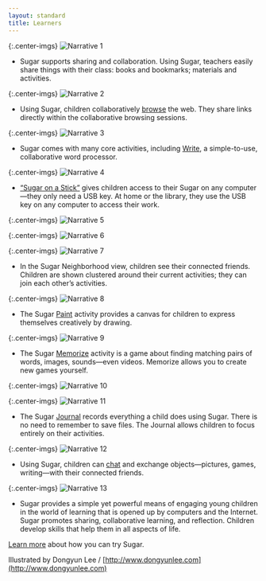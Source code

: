```yaml
---
layout: standard
title: Learners
---
```

{:.center-imgs}
![Narrative 1](assets/narrative_01.png)

- Sugar supports sharing and collaboration. Using Sugar, teachers easily share things with their class: books and bookmarks; materials and activities.

{:.center-imgs}
![Narrative 2](assets/narrative_02.png)

- Using Sugar, children collaboratively [browse](http://wiki.laptop.org/go/Browse) the web. They share links directly within the collaborative browsing sessions.

{:.center-imgs}
![Narrative 3](assets/narrative_03.png)

- Sugar comes with many core activities, including [Write](http://wiki.laptop.org/go/Write), a simple-to-use, collaborative word processor.

{:.center-imgs}
![Narrative 4](assets/narrative_04.png)

- [“Sugar on a Stick”](http://sugarlabs.org/go/Sugar_on_a_Stick) gives children access to their Sugar on any computer—they only need a USB key. At home or the library, they use the USB key on any computer to access their work.

{:.center-imgs}
![Narrative 5](assets/narrative_05.png)

{:.center-imgs}
![Narrative 6](assets/narrative_06.png)

{:.center-imgs}
![Narrative 7](assets/narrative_07.png)

- In the Sugar Neighborhood view, children see their connected friends. Children are shown clustered around their current activities; they can join each other’s activities.

{:.center-imgs}
![Narrative 8](assets/narrative_08.png)

- The Sugar [Paint](http://wiki.laptop.org/go/Draw#Paint:_A_collaborative_space_for_creation) activity provides a canvas for children to express themselves creatively by drawing.

{:.center-imgs}
![Narrative 9](assets/narrative_09.png)

- The Sugar [Memorize](http://wiki.laptop.org/go/Memorize) activity is a game about finding matching pairs of words, images, sounds—even videos. Memorize allows you to create new games yourself.

{:.center-imgs}
![Narrative 10](assets/narrative_10.png)

{:.center-imgs}
![Narrative 11](assets/narrative_11.png)

- The Sugar [Journal](http://wiki.laptop.org/go/Journal) records everything a child does using Sugar. There is no need to remember to save files. The Journal allows children to focus entirely on their activities.

{:.center-imgs}
![Narrative 12](assets/narrative_12.png)

- Using Sugar, children can [chat](http://wiki.laptop.org/go/Chat) and exchange objects—pictures, games, writing—with their connected friends.

{:.center-imgs}
![Narrative 13](assets/narrative_13.png)

- Sugar provides a simple yet powerful means of engaging young children in the world of learning that is opened up by computers and the Internet. Sugar promotes sharing, collaborative learning, and reflection. Children develop skills that help them in all aspects of life.

[Learn more](http://sugarlabs.org/go/DocumentationTeam/Try_Sugar) about how you can try Sugar.

Illustrated by Dongyun Lee / [http://www.dongyunlee.com](http://www.dongyunlee.com)

